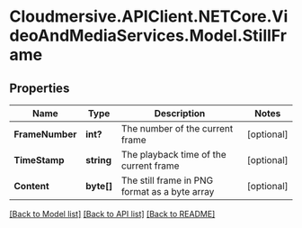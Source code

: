 # Cloudmersive.APIClient.NETCore.VideoAndMediaServices.Model.StillFrame
## Properties

Name | Type | Description | Notes
------------ | ------------- | ------------- | -------------
**FrameNumber** | **int?** | The number of the current frame | [optional] 
**TimeStamp** | **string** | The playback time of the current frame | [optional] 
**Content** | **byte[]** | The still frame in PNG format as a byte array | [optional] 

[[Back to Model list]](../README.md#documentation-for-models) [[Back to API list]](../README.md#documentation-for-api-endpoints) [[Back to README]](../README.md)

